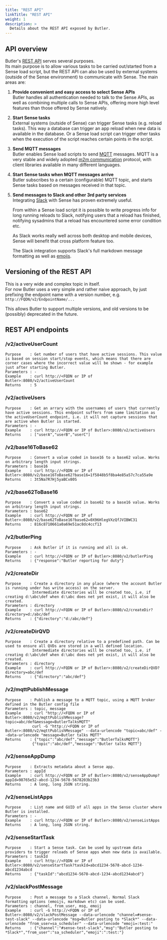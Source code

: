 ```yaml
---
title: "REST API"
linkTitle: "REST API"
weight: 1
description: >
  Details about the REST API exposed by Butler.
---
```


<!-- {{% pageinfo %}}
This is a placeholder page that shows you how to use this template site.
{{% /pageinfo %}} -->


## API overview

Butler's [REST API](https://en.wikipedia.org/wiki/Representational_state_transfer) serves several purposes.  
Its main purpose is to allow various tasks to be carried out/started from a Sense load script, but the REST API can also be used by external systems (outside of the Sense environment) to communicate with Sense. The main areas are:  

1. **Provide convenient and easy access to select Sense APIs**  
    Butler handles all authentication needed to talk to the Sense APIs, as well as combining multiple calls to Sense APIs, offering more high level features than those offered by Sense natively.

2. **Start Sense tasks**  
    External systems (outside of Sense) can trigger Sense tasks (e.g. reload tasks). This way a database can trigger an app reload when new data is available in the database. Or a Sense load script can trigger other tasks when the execution of the script reaches certain points in the script.

3. **Send MQTT messages**  
    Butler enables Sense load scripts to send [MQTT](http://mqtt.org/) messages. MQTT is a very stable and widely adopted [m2m communication](https://en.wikipedia.org/wiki/Machine_to_machine) protocol, with client libraries available in many different languages.

4. **Start Sense tasks when MQTT messages arrive**  
    Butler subscribes to a certain (configurable) MQTT topic, and starts Sense tasks based on messages received in that topic.

5. **Send messages to Slack and other 3rd party services**  
    Integrating [Slack](https://slack.com/) with Sense has proven extremely useful.  

    From within a Sense load script it is possible to write progress info for long running reloads to Slack, notifying users that a reload has finished, notifying sysadmins that a reload has encountered some error condition etc.  

    As Slack works really well across both desktop and mobile devices, Sense will benefit that cross platform feature too.  

    The Slack integration supports Slack's full markdown message formatting as well as [emoijs](https://get.slack.help/hc/en-us/articles/202931348-Emoji-and-emoticons).

## Versioning of the REST API

This is a very wide and complex topic in itself.  
For now Butler uses a very simple and rather naive approach, by just prefixing the endpoint name with a version number, e.g. `http://FQDN/v2/EndpointName/...`  

This allows Butler to support multiple versions, and old versions to be (possibly) deprecated in the future.

## REST API endpoints

### /v2/activeUserCount

    Purpose    : Get number of users that have active sessions. This value is based on session start/stop events, which means that there are corner cases where the incorrect value will be shown - for example just after starting Butler.  
    Parameters : -
    Example    : curl http://<FQDN or IP of Butler>:8080/v2/activeUserCount
    Returns    : 5

### /v2/activeUsers

    Purpose    : Get an arrary with the usernames of users that currently have active sessions. This endpoint suffers from same limitation as the activeUserCount endpoint, i.e. it will not capture sessions that are active when Butler is started.  
    Parameters : -
    Example    : curl http://<FQDN or IP of Butler>:8080/v2/activeUsers
    Returns    : ["userA","userB","userC"]

### /v2/base16ToBase62

    Purpose    : Convert a value coded in base16 to a base62 value. Works on arbitrary length input strings.  
    Parameters : base16
    Example    : curl http://<FQDN or IP of Butler>:8080/v2/base16ToBase62?base16=1f5848b5f8ba4e85a57c7ca55a9e
    Returns    : 3t5Na7R7Hj5yaBCv80S

### /v2/base62ToBase16

    Purpose    : Convert a value coded in base62 to a base16 value. Works on arbitrary length input strings.  
    Parameters : base62
    Example    : curl http://<FQDN or IP of Butler>:8080/v2/base62ToBase16?base62=0X96HlegVXzQfJVIBWC31
    Returns    : 816c8710661a0a69e51ac8dc4ccf13

### /v2/butlerPing

    Purpose    : Ask Butler if it is running and all is ok.
    Parameters : -
    Example    : curl http://<FQDN or IP of Butler>:8080/v2/butlerPing
    Returns    : {"response":"Butler reporting for duty"}

### /v2/createDir

    Purpose    : Create a directory in any place (where the account Butler is running under has write access) on the server.  
                Intermediate directories will be created too, i.e. if creating d:\abc\def when d:\abc does net yet exist, it will also be created.
    Parameters : directory
    Example    : curl http://<FQDN or IP of Butler>:8080/v2/createDir?directory=d:/abc/def
    Returns    : {"directory":"d:/abc/def"}

### /v2/createDirQVD

    Purpose    : Create a directory relative to a predefined path. Can be used to ensure all QVDs are stored in a well defined location.
                Intermediate directories will be created too, i.e. if creating d:\abc\def when d:\abc does net yet exist, it will also be created.
    Parameters : directory
    Example    : curl http://<FQDN or IP of Butler>:8080/v2/createDirQVD?directory=abc/def
    Returns    : {"directory":"abc/def"}

### /v2/mqttPublishMessage

    Purpose    : Publish a message to a MQTT topic, using a MQTT broker defined in the Butler config file
    Parameters : topic, message
    Example    : curl "http://<FQDN or IP of Butler>:8080/v2/mqttPublishMessage?topic=abc/def&message=ButlerTalksMQTT"
                curl -G "http://<FQDN or IP of Butler>:8080/v2/mqttPublishMessage" --data-urlencode "topic=abc/def" --data-urlencode "message=Butler talks MQTT"
    Returns    : {"topic":"abc/def","message":"ButlerTalksMQTT"}
                {"topic":"abc/def","message":"Butler talks MQTT"}

### /v2/senseAppDump

    Purpose    : Extracts metadata about a Sense app.
    Parameters : appId
    Example    : curl http://<FQDN or IP of Butler>:8080/v2/senseAppDump?appId=98765e52-abcd-1234-5678-5678203b23b3
    Returns    : A long, long JSON string.

### /v2/senseListApps

    Purpose    : List name and GUID of all apps in the Sense cluster where Butler is installed.
    Parameters : -
    Example    : curl http://<FQDN or IP of Butler>:8080/v2/senseListApps
    Returns    : A long, long JSON string.

### /v2/senseStartTask

    Purpose    : Start a Sense task. Can be used by upstream data providers to trigger reloads of Sense apps when new data is available.
    Parameters : taskId
    Example    : curl http://<FQDN or IP of Butler>:8080/v2/senseStartTask?taskId=abcd1234-5678-abcd-1234-abcd1234abcd
    Returns    : {"taskId":"abcd1234-5678-abcd-1234-abcd1234abcd"}

### /v2/slackPostMessage

    Purpose    : Post a message to a Slack channel. Normal Slack formatting options (emoijs, markdown etc) can be used.
    Parameters : channel, from_user, msg, emoij
    Example    : curl -G http://<FQDN or IP of Butler>:8080/v2/slackPostMessage --data-urlencode "channel=#sense-test-slack" --data-urlencode "msg=Butler posting to *Slack*" --data-urlencode "from_user=sa_scheduler" --data-urlencode "emoji=:test:"
    Returns    : {"channel":"#sense-test-slack","msg":"Butler posting to *Slack*","from_user":"sa_scheduler","emoji":":test:"}
